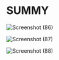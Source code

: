 # SUMMY

![Screenshot (86)](https://user-images.githubusercontent.com/104086026/195981687-5ad16a9f-50ce-4ee9-98ee-39aaef4bd5be.png)


![Screenshot (87)](https://user-images.githubusercontent.com/104086026/195981691-c4e1aaf3-83b2-4460-9eb3-23d7b5deca7d.png)


![Screenshot (88)](https://user-images.githubusercontent.com/104086026/195981695-e49c50ed-91e8-4ec8-861e-40dfd8779df7.png)
